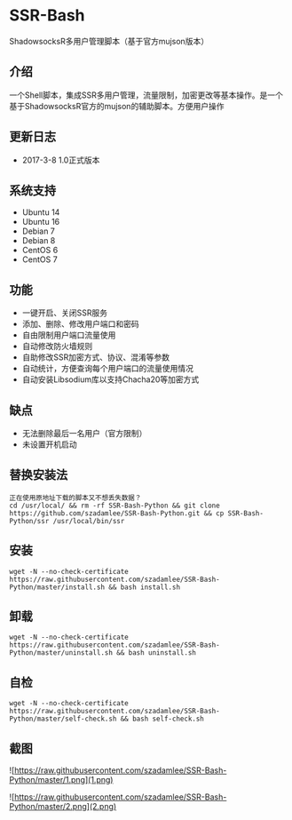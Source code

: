 # SSR-Bash #
ShadowsocksR多用户管理脚本（基于官方mujson版本）

## 介绍 ##
一个Shell脚本，集成SSR多用户管理，流量限制，加密更改等基本操作。是一个基于ShadowsocksR官方的mujson的辅助脚本。方便用户操作

## 更新日志 ##
- 2017-3-8 1.0正式版本

## 系统支持 ##
* Ubuntu 14
* Ubuntu 16
* Debian 7
* Debian 8
* CentOS 6
* CentOS 7

## 功能 ##
- 一键开启、关闭SSR服务
- 添加、删除、修改用户端口和密码
- 自由限制用户端口流量使用
- 自动修改防火墙规则
- 自助修改SSR加密方式、协议、混淆等参数
- 自动统计，方便查询每个用户端口的流量使用情况
- 自动安装Libsodium库以支持Chacha20等加密方式

## 缺点 ##
- 无法删除最后一名用户（官方限制）
- 未设置开机启动

## 替换安装法 ##
    正在使用原地址下载的脚本又不想丢失数据？
    cd /usr/local/ && rm -rf SSR-Bash-Python && git clone https://github.com/szadamlee/SSR-Bash-Python.git && cp SSR-Bash-Python/ssr /usr/local/bin/ssr

## 安装 ##
    wget -N --no-check-certificate https://raw.githubusercontent.com/szadamlee/SSR-Bash-Python/master/install.sh && bash install.sh

## 卸载 ##
    wget -N --no-check-certificate https://raw.githubusercontent.com/szadamlee/SSR-Bash-Python/master/uninstall.sh && bash uninstall.sh
    
## 自检 ##
    wget -N --no-check-certificate https://raw.githubusercontent.com/szadamlee/SSR-Bash-Python/master/self-check.sh && bash self-check.sh

## 截图 ##
![https://raw.githubusercontent.com/szadamlee/SSR-Bash-Python/master/1.png](1.png)

![https://raw.githubusercontent.com/szadamlee/SSR-Bash-Python/master/2.png](2.png)

